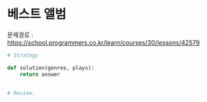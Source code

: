 # 베스트 앨범
문제경로 : https://school.programmers.co.kr/learn/courses/30/lessons/42579


```python
# Strategy

def solution(genres, plays):      
    return answer


# Review.
```
      

